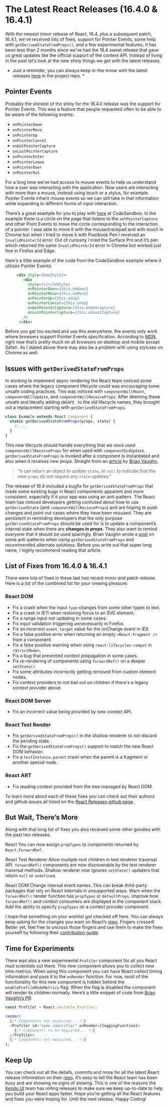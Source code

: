 # The Latest React Releases (16.4.0 & 16.4.1)

With the newest minor release of React, 16.4, plus a subsequent patch, 16.4.1, we’ve received lots of fixes, support for Pointer Events, some help with `getDerivedStateFromProps()`, and a few experimental features. It has been less than 2 months since we’ve had the 16.4 sweet release that gave us great updates like the official support of the context API. Instead of living in the past let’s look at the new shiny things we get with the latest releases.

* Just a reminder, you can always keep in-the-know with the latest releases [here](https://github.com/facebook/react/releases) in the project repo. *

##  Pointer Events

Probably the shiniest of the shiny for the 16.4.0 release was the support for Pointer Events. This was a feature that people requested often to be able to be aware of the following events:
- `onPointerDown`
- `onPointerMove`
- `onPointerUp`
- `onPointerCancel`
- `onGotPointerCapture`
- `onLostPointerCapture`
- `onPointerEnter`
- `onPointerLeave`
- `onPointerOver`
- `onPointerOut`

For a long time we’ve had access to mouse events to help us understand how a user was interacting with the application. Now users are interacting with more than a mouse, instead using touch or a stylus, for example. Pointer Events inherit mouse events so we can still take in that information while expanding to different forms of input interaction.

There’s a great example for you to play with [here](https://codesandbox.io/s/q83r7nrwv6) at CodeSandbox. In the example there is a circle on the page that listens to the `setPointerCapture` and other Point Events to move the circle corresponding to the interaction of a pointer. I was able to move it with the mouse/trackpad and with touch in Chrome but when I tried to move it with Pixelbook Pen I received an `InvalidPointerId` error.  Out of curiosity I tried the Surface Pro and it’s pen which returned the same `InvalidPointerId` error in Chrome but worked just fine in Firefox and Edge.

Here’s a little example of the code from the CodeSandbox example where it utilizes Pointer Events:

```html
     <div style={boxStyle}>
        <div
          style={circleStyle}
          onPointerDown={this.onDown}
          onPointerMove={this.onMove}
          onPointerUp={this.onUp}
          onPointerCancel={this.onUp}
          onGotPointerCapture={this.onGotCapture}
          onLostPointerCapture={this.onLostCapture}
        />
      </div>
```

Before you get too excited and use this everywhere, the events only work where browsers support Pointer Events specification. According to [MDN](https://developer.mozilla.org/en-US/docs/Web/API/Pointer_events), right now that’s pretty much on all browsers on desktop and mobile except Safari. As I stated above there may also be a problem with using styluses on Chrome as well.

## Issues with `getDerivedStateFromProps`

In working to implement async rendering the React team noticed some cases where the legacy component lifecycle could was encouraging some unsafe coding practices. This was noticed with `componentWillMount`, `componentWIllUpdate`, and `componentWillReceiveProps`. After deeming these unsafe and literally adding `UNSAFE_` to the old lifecycle names, they brought out a replacement starting with `getDerivedStateFromProps`.

```js
class Example extends React.Component {
  static getDerivedStateFromProps(props, state) {
    // ...
  }
}
```
This new lifecycle should handle everything that we once used `componentWillReceiveProps` for when used with `componentDidUpdate`. `getDerivedStateFromProps` is invoked after a component is instantiated and also when it receives new props. Straight from an [article](https://reactjs.org/blog/2018/03/27/update-on-async-rendering.html) by [Brian Vaughn](https://github.com/bvaughn), 

>”It can return an object to update `state`, or `null` to indicate that the new `props` do not require any `state` updates.”

The release of 16.4 included a bugfix for `getDerivedStateFromProps` that made some existing bugs in React components apparent and more consistent, especially if it your app was using an anti-pattern. The React team has noticed developers getting confused about how to use `getDerivedState` (and `componentWillRecieveProps`) and are hoping to push changes and point out cases where they have been misused. They are persistent in reminding developers that the only purpose `getDerivedStateFromProps` should be used for is to update a component’s internal state when there are __changes in props__. They also want to remind everyone that it should be used sparingly. Brian Vaughn wrote a [post](https://reactjs.org/blog/2018/06/07/you-probably-dont-need-derived-state.html) on some anti-patterns when using `getDerivedStateFromProps` and recommended alternate solutions. Before you write out that super long name, I highly recommend reading that article.

## List of Fixes from 16.4.0 & 16.4.1
There were lots of fixes in these last two recent minor and patch release. Here is a list of the combined list for your viewing pleasure:

### React DOM
- Fix a crash when the input `type` changes from some other types to text.
- Fix a crash in IE11 when restoring focus to an SVG element.
- Fix a range input not updating in some cases.
- Fix input validation triggering unnecessarily in Firefox.
- Fix an incorrect `event.target` value for the onChange event in IE9.
- Fix a false positive error when returning an empty `<React.Fragment />` from a component.
- Fix a false positive warning when using `react-lifecycles-compat` in `<StrictMode>`.
- Fix a bug that prevented context propagation in some cases.
- Fix re-rendering of components using `forwardRef()` on a deeper `setState()`.
- Fix some attributes incorrectly getting removed from custom element nodes.
- Fix context providers to not bail out on children if there's a legacy context provider above.

### React DOM Server
- Fix an incorrect value being provided by new context API.

### React Test Render
- Fix `getDerivedStateFromProps()` in the shallow renderer to not discard the pending state. 
- Fix the `getDerivedStateFromProps()` support to match the new React DOM behavior.
- Fix a `testInstance.parent` crash when the parent is a fragment or another special node.

### React ART
- Fix reading context provided from the tree managed by React DOM.

To learn more about each of these fixes you can check out their authors and github issues all listed on the [React Releases github page](https://github.com/facebook/react/releases).

## But Wait, There’s More

Along with that long list of fixes you also received some other goodies with the past two releases.

React
You can now assign `propTypes` to components returned by `React.ForwardRef`.

React Test Renderer
Allow multiple root children in test renderer traversal API.
`forwardRef()` components are now discoverable by the test renderer traversal methods.
Shallow renderer now ignores `setState()` updaters that return `null` or `undefined`.

React DOM
Change internal event names. This can break third-party packages that rely on React internals in unsupported ways.
Warn when the `forwardRef()` render function has `propTypes` or `defaultProps`.
Improve how `forwardRef()` and context consumers are displayed in the component stack.
Add the ability to specify `propTypes` on a context provider component.

I hope that something on your wishlist got checked off here. You can always keep asking for the changes you want on React’s [repo](https://github.com/facebook/react/issues). Fingers crossed! Better yet, feel free to uncross those fingers and use them to make the fixes yourself by following their [contribution guide](https://github.com/facebook/react/blob/master/CONTRIBUTING.md).

## Time for Experiments

There was also a new experimental `Profiler` component for all you React mad scientists out there. This new component allows you to collect new time metrics. When using this component you can have React collect timing information and pass it to the `onRender` function. For now, most of the functionality for this new component is hidden behind the `enableProfileModeMetrics` flag. When the flag is disabled the component will render its children normally. Here’s a little snippet of code from [Brian Vaughn’s PR](https://github.com/facebook/react/pull/12745):

```js
const Profiler = React.unstable_Profiler;

render(
  {/* Components not measured... */}
  <Profiler id="some identifier" onRender={loggingFunction}>
    {/* Components to be measured... */}
  </Profiler>
  {/* Components not measured... */}
);
```

## Keep Up

You can check out all the details, commits and more for all the latest React release information on their [repo](https://github.com/facebook/react/releases). It’s easy to tell the React team has been busy and are showing no signs of slowing. This is one of the reasons the [Kendo UI](https://www.telerik.com/kendo-react-ui) team has rolling releases to make sure we keep up-to-date to help you build your React apps faster. Hope you’re getting all the React features and fixes you were hoping for. Until the next release, Happy Coding!
